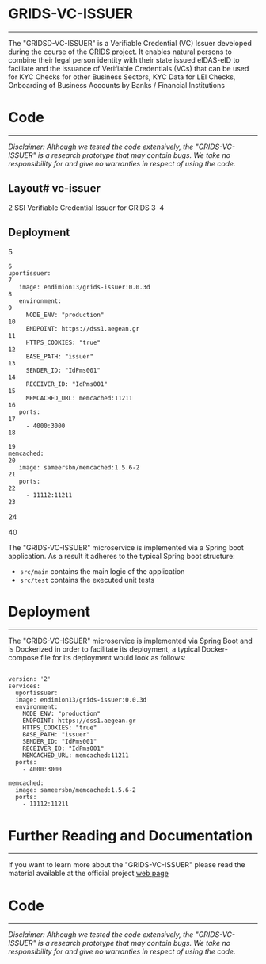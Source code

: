 # GRIDS-VC-ISSUER

---

The "GRIDSD-VC-ISSUER" is a Verifiable Credential (VC) Issuer developed during the course of the [GRIDS project](https://www.grids-cef.eu/).
It enables natural persons to combine their legal person identity with their state issued eIDAS-eID to faciliate and the issuance of Verifiable Credentials (VCs) that can be used for
KYC Checks for other Business Sectors, KYC Data for LEI Checks, Onboarding of Business Accounts by Banks / Financial Institutions

 

# Code

---

*Disclaimer: Although we tested the code extensively, the "GRIDS-VC-ISSUER" is a research
prototype that may contain bugs. We take no responsibility for and give no warranties in respect of using the code.*

## Layout# vc-issuer
2
SSI Verifiable Credential Issuer for GRIDS
3
​
4
## Deployment
5
  ```
6
  uportissuer:
7
    image: endimion13/grids-issuer:0.0.3d
8
    environment:
9
      NODE_ENV: "production"
10
      ENDPOINT: https://dss1.aegean.gr
11
      HTTPS_COOKIES: "true"
12
      BASE_PATH: "issuer"
13
      SENDER_ID: "IdPms001"
14
      RECEIVER_ID: "IdPms001"
15
      MEMCACHED_URL: memcached:11211
16
    ports:
17
      - 4000:3000
18
​
19
  memcached:
20
    image: sameersbn/memcached:1.5.6-2
21
    ports:
22
      - 11112:11211    
23
```
24
 
40
  

The "GRIDS-VC-ISSUER" microservice is implemented
via a Spring boot application.  As a result it adheres to the typical Spring boot structure:
- `src/main` contains the main logic of the application
- `src/test` contains the executed unit tests


# Deployment

---
The "GRIDS-VC-ISSUER" microservice is implemented via Spring Boot and is Dockerized in order to
facilitate its deployment, a typical Docker-compose file for its deployment would look as follows:
```
 
version: '2'
services:
  uportissuer:
  image: endimion13/grids-issuer:0.0.3d
  environment:
    NODE_ENV: "production"
    ENDPOINT: https://dss1.aegean.gr
    HTTPS_COOKIES: "true"
    BASE_PATH: "issuer"
    SENDER_ID: "IdPms001"
    RECEIVER_ID: "IdPms001"
    MEMCACHED_URL: memcached:11211
  ports:
    - 4000:3000

memcached:
  image: sameersbn/memcached:1.5.6-2
  ports:
    - 11112:11211    
```
 

# Further Reading and Documentation

---
If you want to learn more about the "GRIDS-VC-ISSUER" please read the material available at the official project [web page](https://www.grids-cef.eu/)

# Code

---

*Disclaimer: Although we tested the code extensively, the "GRIDS-VC-ISSUER" is a research
prototype that may contain bugs. We take no responsibility for and give no warranties in respect of using the code.*


